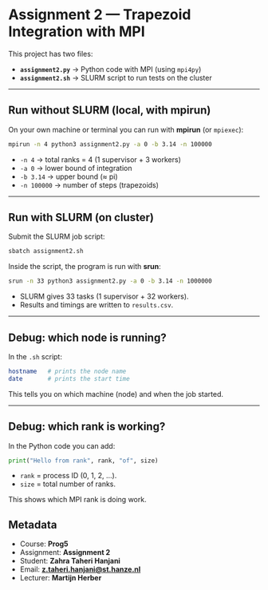 # Assignment 2 — Trapezoid Integration with MPI

This project has two files:  
- **`assignment2.py`** → Python code with MPI (using `mpi4py`)  
- **`assignment2.sh`** → SLURM script to run tests on the cluster  

---

## Run without SLURM (local, with mpirun)

On your own machine or terminal you can run with **mpirun** (or `mpiexec`):

```bash
mpirun -n 4 python3 assignment2.py -a 0 -b 3.14 -n 100000
```

- `-n 4` → total ranks = 4 (1 supervisor + 3 workers)  
- `-a 0` → lower bound of integration  
- `-b 3.14` → upper bound (≈ pi)  
- `-n 100000` → number of steps (trapezoids)  

---

## Run with SLURM (on cluster)

Submit the SLURM job script:

```bash
sbatch assignment2.sh
```

Inside the script, the program is run with **srun**:

```bash
srun -n 33 python3 assignment2.py -a 0 -b 3.14 -n 1000000
```

- SLURM gives 33 tasks (1 supervisor + 32 workers).  
- Results and timings are written to `results.csv`.  

---

## Debug: which node is running?

In the `.sh` script:

```bash
hostname   # prints the node name
date       # prints the start time
```

This tells you on which machine (node) and when the job started.  

---

## Debug: which rank is working?

In the Python code you can add:

```python
print("Hello from rank", rank, "of", size)
```

- `rank` = process ID (0, 1, 2, …).  
- `size` = total number of ranks.  

This shows which MPI rank is doing work.  

## Metadata

- Course: **Prog5**  
- Assignment: **Assignment 2**  
- Student: **Zahra Taheri Hanjani**  
- Email: **z.taheri.hanjani@st.hanze.nl**  
- Lecturer: **Martijn Herber**  
